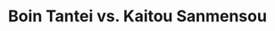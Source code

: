 --- 
title: "Boin Tantei vs. Kaitou Sanmensou"
publishdate: "2019-7-19T16:48:46+02:00"
src: "https://365manga.net/manga/boin-tantei-vs-kaitou-sanmensou"
image: "https://data.365manga.net/images/thumbnails/6924-boin-tantei-vs-kaitou-sanmensou.jpg"
description: "A newly hired detective tries to prevent an infamous thief from blowing up a precious diamond."
---